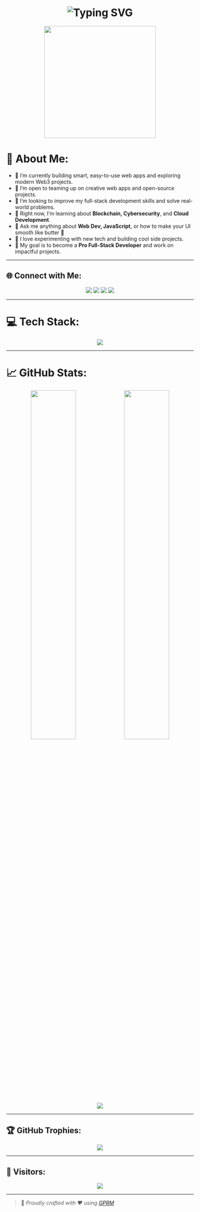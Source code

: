 <!-- Typing Animated Text -->
<h1 align="center">
  <img src="https://readme-typing-svg.demolab.com?font=Fira+Code&size=30&pause=1000&color=F97316&center=true&vCenter=true&width=700&lines=Hi+%F0%9F%91%8B+I'm+Dhawal+Saini;Welcome+to+my+GitHub+Profile!" alt="Typing SVG" />
</h1>

<p align="center">
  <img src="https://media.giphy.com/media/qgQUggAC3Pfv687qPC/giphy.gif" width="300" />
</p>

# 💫 About Me:
- 🔭 I’m currently building smart, easy-to-use web apps and exploring modern Web3 projects.<br>
- 👯 I’m open to teaming up on creative web apps and open-source projects.<br>
- 🤝 I’m looking to improve my full-stack development skills and solve real-world problems.<br>
- 🌱 Right now, I’m learning about **Blockchain, Cybersecurity**, and **Cloud Development**.<br>
- 💬 Ask me anything about **Web Dev, JavaScript**, or how to make your UI smooth like butter 🧈<br>
- 🚀 I love experimenting with new tech and building cool side projects.<br>
- 🎯 My goal is to become a **Pro Full-Stack Developer** and work on impactful projects.

---

## 🌐 Connect with Me:
<p align="center">
  <a href="https://instagram.com/dhawal_343"><img src="https://skillicons.dev/icons?i=instagram" /></a>
  <a href="https://linkedin.com/in/dhawal-saini-33aa56277"><img src="https://skillicons.dev/icons?i=linkedin" /></a>
  <a href="https://x.com/dhawal_343"><img src="https://skillicons.dev/icons?i=twitter" /></a>
  <a href="mailto:dhawalsaini036@gmail.com"><img src="https://skillicons.dev/icons?i=gmail" /></a>
</p>

---

# 💻 Tech Stack:
<p align="center">
  <img src="https://skillicons.dev/icons?i=html,css,js,react,nodejs,express,mongodb,bootstrap,tailwind,git,github,figma,vscode,vercel,netlify,linux,cpp,python,c,redux,docker,postman" />
</p>

---

# 📈 GitHub Stats:
<p align="center">
  <img src="https://github-readme-stats.vercel.app/api?username=dhawall-s&theme=rose_pine&hide_border=false&include_all_commits=true&count_private=true" width="49%" />
  <img src="https://github-readme-streak-stats.herokuapp.com/?user=dhawall-s&theme=rose_pine&hide_border=false" width="49%" />
  <br/>
  <img src="https://github-readme-stats.vercel.app/api/top-langs/?username=dhawall-s&theme=rose_pine&hide_border=false&layout=compact&langs_count=10" />
</p>

---

## 🏆 GitHub Trophies:
<p align="center">
  <img src="https://github-profile-trophy.vercel.app/?username=dhawall-s&theme=algolia&row=2&column=3" />
</p>

---

## 👀 Visitors:
<p align="center">
  <img src="https://visitcount.itsvg.in/api?id=dhawall-s&icon=0&color=0" />
</p>

---

> 🔧 *Proudly crafted with ❤️ using [GPRM](https://gprm.itsvg.in)*  

